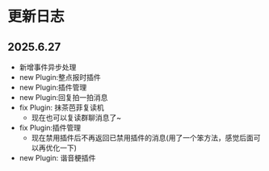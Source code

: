 # 更新日志

## 2025.6.27

- 新增事件异步处理
- new Plugin:整点报时插件
- new Plugin:插件管理
- new Plugin:回复拍一拍消息
- fix Plugin: 抹茶芭菲复读机
  - 现在也可以复读群聊消息了~
- fix Plugin:插件管理
  - 现在禁用插件后不再返回已禁用插件的消息(用了一个笨方法，感觉后面可以再优化一下)
- new Plugin: 谐音梗插件